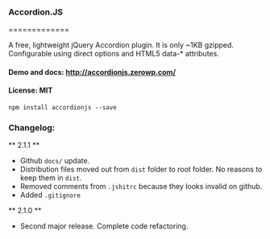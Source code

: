 ### Accordion.JS
=============

A free, lightweight jQuery Accordion plugin. It is only ~1KB gzipped. Configurable using direct options and HTML5 data-* attributes.

#### Demo and docs: http://accordionjs.zerowp.com/
#### License: MIT

```
npm install accordionjs --save
```

### Changelog:

** 2.1.1 **
 * Github `docs/` update.
 * Distribution files moved out from `dist` folder to root folder. No reasons to keep them in `dist`.
 * Removed comments from `.jshitrc` because they looks invalid on github.
 * Added `.gitignore`

** 2.1.0 **
 * Second major release. Complete code refactoring.
